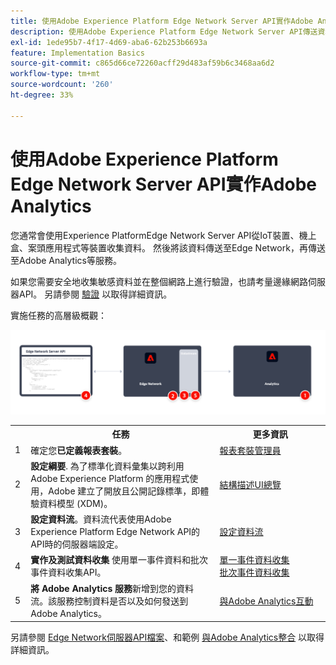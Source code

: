 ```yaml
---
title: 使用Adobe Experience Platform Edge Network Server API實作Adobe Analytics
description: 使用Adobe Experience Platform Edge Network Server API傳送資料給Adobe Analytics。
exl-id: 1ede95b7-4f17-4d69-aba6-62b253b6693a
feature: Implementation Basics
source-git-commit: c865d66ce72260acff29d483af59b6c3468aa6d2
workflow-type: tm+mt
source-wordcount: '260'
ht-degree: 33%

---
```


# 使用Adobe Experience Platform Edge Network Server API實作Adobe Analytics

您通常會使用Experience PlatformEdge Network Server API從IoT裝置、機上盒、案頭應用程式等裝置收集資料。 然後將該資料傳送至Edge Network，再傳送至Adobe Analytics等服務。

如果您需要安全地收集敏感資料並在整個網路上進行驗證，也請考量邊緣網路伺服器API。 另請參閱 [驗證](https://experienceleague.adobe.com/docs/experience-platform/edge-network-server-api/authentication.html?lang=en) 以取得詳細資訊。

實施任務的高層級概觀：

![使用 Analytics 擴充功能工作流程的 Adobe Analytics](../../assets/edge-network-server-api.png)

<table style="width:100%">

<tr>
<th style="width:5%"></th><th style="width:60%"><b>任務</b></th><th style="width:35%"><b>更多資訊</b></th>
</tr>

<tr>
<td>1</td>
<td>確定您<b>已定義報表套裝</b>。</td>
<td><a href="../../../admin/admin/c-manage-report-suites/report-suites-admin.md">報表套裝管理員</a></td>
</tr>

<tr>
<td>2</td>
<td><b>設定綱要</b>. 為了標準化資料彙集以跨利用 Adobe Experience Platform 的應用程式使用，Adobe 建立了開放且公開記錄標準，即體驗資料模型 (XDM)。</td>
<td><a href="https://experienceleague.adobe.com/docs/experience-platform/xdm/ui/overview.html?lang=zh-Hant">結構描述UI總覽</a></td>
</tr>

<tr>
<td>3</td>
<td><b>設定資料流</b>。資料流代表使用Adobe Experience Platform Edge Network API的API時的伺服器端設定。</td>
<td><a href="https://experienceleague.adobe.com/docs/experience-platform/datastreams/configure.html?lang=zh-Hant">設定資料流<a></td> 
</tr>

<tr>
<td>4</td>
<td><b>實作及測試資料收集</b> 使用單一事件資料和批次事件資料收集API。</td>
<td><a href="https://experienceleague.adobe.com/docs/experience-platform/edge-network-server-api/data-collection/interactive-data-collection.html?lang=en">單一事件資料收集</a><br/><a href="https://experienceleague.adobe.com/docs/experience-platform/edge-network-server-api/data-collection/non-interactive-data-collection.html?lang=en">批次事件資料收集</a>
</tr>

<td>5</td>
<td><b>將 Adobe Analytics 服務</b>新增到您的資料流。該服務控制資料是否以及如何發送到 Adobe Analytics。</td>
<td><a href="https://experienceleague.adobe.com/docs/experience-platform/edge-network-server-api/interacting-other-adobe-solutions/interacting-adobe-analytics.html?lang=ens">與Adobe Analytics互動</a></td>
</tr>


</table>

另請參閱 [Edge Network伺服器API檔案](https://experienceleague.adobe.com/docs/experience-platform/edge-network-server-api/overview.html?lang=zh-Hant)、和範例 [與Adobe Analytics整合](https://experienceleague.adobe.com/docs/experience-platform/edge-network-server-api/interacting-other-adobe-solutions/interacting-adobe-analytics.html?lang=zh-Hant) 以取得詳細資訊。

